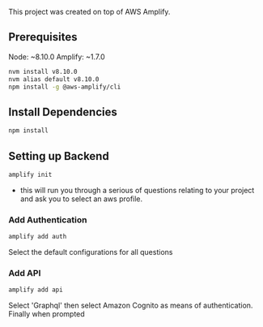 This project was created on top of AWS Amplify.

## Prerequisites
Node: ~8.10.0
Amplify: ~1.7.0
```bash
nvm install v8.10.0
nvm alias default v8.10.0
npm install -g @aws-amplify/cli
```

## Install Dependencies
```bash
npm install
```

## Setting up Backend
```bash
amplify init
```
- this will run you through a serious of questions relating to your project and ask you to select an aws profile.

### Add Authentication
```bash
amplify add auth
```
Select the default configurations for all questions

### Add API
```bash
amplify add api
```
Select 'Graphql' then select Amazon Cognito as means of authentication.  Finally when prompted 


